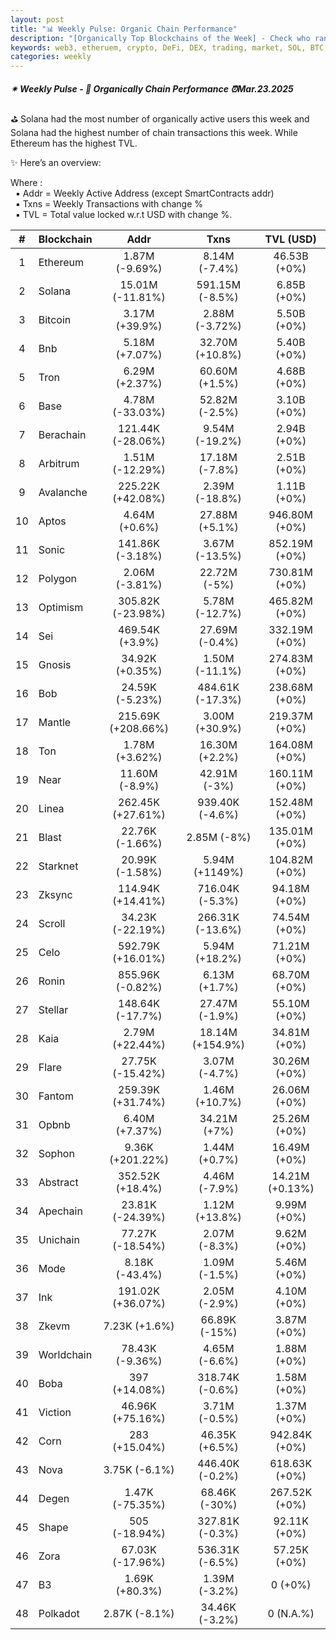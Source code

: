 ```yaml
---
layout: post
title: "📊 Weekly Pulse: Organic Chain Performance"
description: "[Organically Top Blockchains of the Week] - Check who ranked first this week in address, transactions and TVL"
keywords: web3, etheruem, crypto, DeFi, DEX, trading, market, SOL, BTC, altcoins, assets, SEC, ETH
categories: weekly
---
```


##### ✴ Weekly Pulse - 📌 *Organically Chain Performance ⏰Mar.23.2025*

⛳ Solana had the most number of organically active users this week and Solana had the highest number of chain transactions this week. While Ethereum has the highest TVL.

✨ Here’s an overview:

Where :  
&nbsp; ▪ Addr = Weekly Active Address (except SmartContracts addr)  
&nbsp; ▪ Txns = Weekly Transactions with change %  
&nbsp; ▪ TVL = Total value locked w.r.t USD with change %.  

| # | Blockchain |   Addr   |   Txns  | TVL (USD) |
|:-:|:-----------|:--------:|:-------:|:---------:|
|1 | Ethereum | 1.87M (-9.69%) | 8.14M (-7.4%) | 46.53B (+0%) |
|2 | Solana | 15.01M (-11.81%) | 591.15M (-8.5%) | 6.85B (+0%) |
|3 | Bitcoin | 3.17M (+39.9%) | 2.88M (-3.72%) | 5.50B (+0%) |
|4 | Bnb | 5.18M (+7.07%) | 32.70M (+10.8%) | 5.40B (+0%) |
|5 | Tron | 6.29M (+2.37%) | 60.60M (+1.5%) | 4.68B (+0%) |
|6 | Base | 4.78M (-33.03%) | 52.82M (-2.5%) | 3.10B (+0%) |
|7 | Berachain | 121.44K (-28.06%) | 9.54M (-19.2%) | 2.94B (+0%) |
|8 | Arbitrum | 1.51M (-12.29%) | 17.18M (-7.8%) | 2.51B (+0%) |
|9 | Avalanche | 225.22K (+42.08%) | 2.39M (-18.8%) | 1.11B (+0%) |
|10 | Aptos | 4.64M (+0.6%) | 27.88M (+5.1%) | 946.80M (+0%) |
|11 | Sonic | 141.86K (-3.18%) | 3.67M (-13.5%) | 852.19M (+0%) |
|12 | Polygon | 2.06M (-3.81%) | 22.72M (-5%) | 730.81M (+0%) |
|13 | Optimism | 305.82K (-23.98%) | 5.78M (-12.7%) | 465.82M (+0%) |
|14 | Sei | 469.54K (+3.9%) | 27.69M (-0.4%) | 332.19M (+0%) |
|15 | Gnosis | 34.92K (+0.35%) | 1.50M (-11.1%) | 274.83M (+0%) |
|16 | Bob | 24.59K (-5.23%) | 484.61K (-17.3%) | 238.68M (+0%) |
|17 | Mantle | 215.69K (+208.66%) | 3.00M (+30.9%) | 219.37M (+0%) |
|18 | Ton | 1.78M (+3.62%) | 16.30M (+2.2%) | 164.08M (+0%) |
|19 | Near | 11.60M (-8.9%) | 42.91M (-3%) | 160.11M (+0%) |
|20 | Linea | 262.45K (+27.61%) | 939.40K (-4.6%) | 152.48M (+0%) |
|21 | Blast | 22.76K (-1.66%) | 2.85M (-8%) | 135.01M (+0%) |
|22 | Starknet | 20.99K (-1.58%) | 5.94M (+1149%) | 104.82M (+0%) |
|23 | Zksync | 114.94K (+14.41%) | 716.04K (-5.3%) | 94.18M (+0%) |
|24 | Scroll | 34.23K (-22.19%) | 266.31K (-13.6%) | 74.54M (+0%) |
|25 | Celo | 592.79K (+16.01%) | 5.94M (+18.2%) | 71.21M (+0%) |
|26 | Ronin | 855.96K (-0.82%) | 6.13M (+1.7%) | 68.70M (+0%) |
|27 | Stellar | 148.64K (-17.7%) | 27.47M (-1.9%) | 55.10M (+0%) |
|28 | Kaia | 2.79M (+22.44%) | 18.14M (+154.9%) | 34.81M (+0%) |
|29 | Flare | 27.75K (-15.42%) | 3.07M (-4.7%) | 30.26M (+0%) |
|30 | Fantom | 259.39K (+31.74%) | 1.46M (+10.7%) | 26.06M (+0%) |
|31 | Opbnb | 6.40M (+7.37%) | 34.21M (+7%) | 25.26M (+0%) |
|32 | Sophon | 9.36K (+201.22%) | 1.44M (+0.7%) | 16.49M (+0%) |
|33 | Abstract | 352.52K (+18.4%) | 4.46M (-7.9%) | 14.21M (+0.13%) |
|34 | Apechain | 23.81K (-24.39%) | 1.12M (+13.8%) | 9.99M (+0%) |
|35 | Unichain | 77.27K (-18.54%) | 2.07M (-8.3%) | 9.62M (+0%) |
|36 | Mode | 8.18K (-43.4%) | 1.09M (-1.5%) | 5.46M (+0%) |
|37 | Ink | 191.02K (+36.07%) | 2.05M (-2.9%) | 4.10M (+0%) |
|38 | Zkevm | 7.23K (+1.6%) | 66.89K (-15%) | 3.87M (+0%) |
|39 | Worldchain | 78.43K (-9.36%) | 4.65M (-6.6%) | 1.88M (+0%) |
|40 | Boba | 397 (+14.08%) | 318.74K (-0.6%) | 1.58M (+0%) |
|41 | Viction | 46.96K (+75.16%) | 3.71M (-0.5%) | 1.37M (+0%) |
|42 | Corn | 283 (+15.04%) | 46.35K (+6.5%) | 942.84K (+0%) |
|43 | Nova | 3.75K (-6.1%) | 446.40K (-0.2%) | 618.63K (+0%) |
|44 | Degen | 1.47K (-75.35%) | 68.46K (-30%) | 267.52K (+0%) |
|45 | Shape | 505 (-18.94%) | 327.81K (-0.3%) | 92.11K (+0%) |
|46 | Zora | 67.03K (-17.96%) | 536.31K (-6.5%) | 57.25K (+0%) |
|47 | B3 | 1.69K (+80.3%) | 1.39M (-3.2%) | 0 (+0%) |
|48 | Polkadot | 2.87K (-8.1%) | 34.46K (-3.2%) | 0 (N.A.%) |